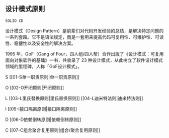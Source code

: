 ## 设计模式原则

`SOLID CD`

设计模式（Design Pattern）是前辈们对代码开发经验的总结，是解决特定问题的一系列套路。它不是语法规定，而是一套用来提高代码可复用性、可维护性、可读性、稳健性以及安全性的解决方案。

1995 年，GoF（Gang of Four，四人组/四人帮）合作出版了《设计模式：可复用面向对象软件的基础》一书，共收录了 23 种设计模式，从此树立了软件设计模式领域的里程碑，人称「GoF设计模式」。

S [[01-S单一职责原则|单一职责原则]]

O [[02-O开闭原则|开闭原则]]

L [[03-L里氏替换原则|里氏替换原则]] [[04-L迪米特法则|迪米特法则]]

I [[05-I接口隔离原则|接口隔离原则]]

D [[06-D依赖倒转原则|依赖倒转原则]]

C [[07-C组合聚合复用原则|组合/聚合复用原则]]